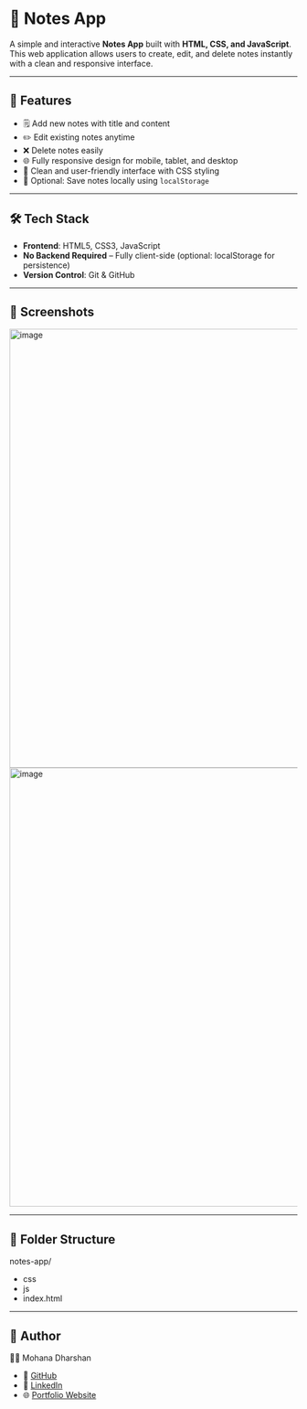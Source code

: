 # 📝 Notes App

A simple and interactive **Notes App** built with **HTML, CSS, and JavaScript**. This web application allows users to create, edit, and delete notes instantly with a clean and responsive interface.

---

## 🚀 Features

- 🗒️ Add new notes with title and content  
- ✏️ Edit existing notes anytime  
- ❌ Delete notes easily  
- 🌐 Fully responsive design for mobile, tablet, and desktop  
- 🎨 Clean and user-friendly interface with CSS styling  
- 💾 Optional: Save notes locally using `localStorage`  

---

## 🛠️ Tech Stack

- **Frontend**: HTML5, CSS3, JavaScript  
- **No Backend Required** – Fully client-side (optional: localStorage for persistence)  
- **Version Control**: Git & GitHub  

---

## 📸 Screenshots

<img width="1366" height="768" alt="image" src="https://github.com/user-attachments/assets/e2c59b84-eccb-4e36-bcf2-92188b9a8b4e" />
<img width="1366" height="768" alt="image" src="https://github.com/user-attachments/assets/6c9c806c-bfa9-4756-9b6e-5b1922ef26dc" />

---

## 📂 Folder Structure

notes-app/
- css
- js
- index.html 

---

## 🤝 Author

👨‍💻 Mohana Dharshan
- 🐙 [GitHub](https://github.com/MDharshan27)
- 💼 [LinkedIn](https://www.linkedin.com/in/mdharshan)
- 🌐 [Portfolio Website](https://mdharshan27.github.io/Protfolio/)

